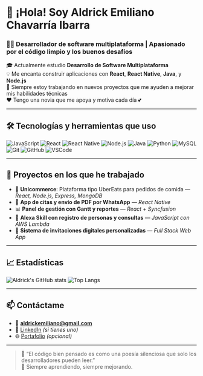 # 👋 ¡Hola! Soy Aldrick Emiliano Chavarría Ibarra

### 🧑‍💻 Desarrollador de software multiplataforma | Apasionado por el código limpio y los buenos desafíos

🎓 Actualmente estudio **Desarrollo de Software Multiplataforma**  
💡 Me encanta construir aplicaciones con **React**, **React Native**, **Java**, y **Node.js**  
🚀 Siempre estoy trabajando en nuevos proyectos que me ayuden a mejorar mis habilidades técnicas  
❤️ Tengo una novia que me apoya y motiva cada día 💕

---

## 🛠️ Tecnologías y herramientas que uso

![JavaScript](https://img.shields.io/badge/-JavaScript-F7DF1E?style=flat&logo=javascript&logoColor=000)
![React](https://img.shields.io/badge/-React-61DAFB?style=flat&logo=react&logoColor=000)
![React Native](https://img.shields.io/badge/-React%20Native-61DAFB?style=flat&logo=react&logoColor=000)
![Node.js](https://img.shields.io/badge/-Node.js-339933?style=flat&logo=nodedotjs&logoColor=fff)
![Java](https://img.shields.io/badge/-Java-007396?style=flat&logo=java&logoColor=fff)
![Python](https://img.shields.io/badge/-Python-3776AB?style=flat&logo=python&logoColor=fff)
![MySQL](https://img.shields.io/badge/-MySQL-4479A1?style=flat&logo=mysql&logoColor=fff)
![Git](https://img.shields.io/badge/-Git-F05032?style=flat&logo=git&logoColor=fff)
![GitHub](https://img.shields.io/badge/-GitHub-181717?style=flat&logo=github&logoColor=fff)
![VSCode](https://img.shields.io/badge/-VSCode-007ACC?style=flat&logo=visualstudiocode&logoColor=fff)

---

## 📌 Proyectos en los que he trabajado

- 🛒 **Unicommerce**: Plataforma tipo UberEats para pedidos de comida — *React, Node.js, Express, MongoDB*
- 📱 **App de citas y envío de PDF por WhatsApp** — *React Native*
- 📊 **Panel de gestión con Gantt y reportes** — *React + Syncfusion*
- 🎤 **Alexa Skill con registro de personas y consultas** — *JavaScript con AWS Lambda*
- 🎉 **Sistema de invitaciones digitales personalizadas** — *Full Stack Web App*

---

## 📈 Estadísticas

![Aldrick's GitHub stats](https://github-readme-stats.vercel.app/api?username=EmilianoChavarria&show_icons=true&theme=radical)
![Top Langs](https://github-readme-stats.vercel.app/api/top-langs/?username=EmilianoChavarria&layout=compact&theme=radical)

---

## 📫 Contáctame

- 📧 **aldrickemiliano@gmail.com**
- 💼 [LinkedIn](https://www.linkedin.com/in/tu-usuario-aquí) *(si tienes uno)*
- 🌐 [Portafolio](https://tuportafolio.com) *(opcional)*

---

> 💬 “El código bien pensado es como una poesía silenciosa que solo los desarrolladores pueden leer.”  
> 🧠 Siempre aprendiendo, siempre mejorando.
